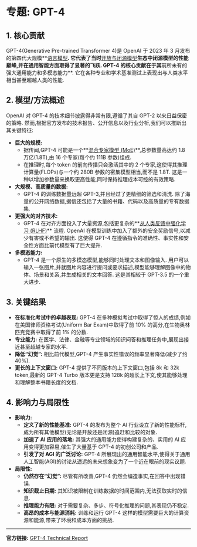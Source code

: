 # 专题: GPT-4
## 1. 核心贡献
GPT-4(Generative Pre-trained Transformer 4)是 OpenAI 于 2023 年 3 月发布的第四代大规模**[语言模型](./Lecture1-Language-Models.md)**. 它代表了当时**[开放与闭源模型](./Lecture1-Open-vs-Closed-Models.md)**生态中闭源模型的性能巅峰,并在通用智能方面取得了显著的飞跃. 
GPT-4 的核心贡献在于其**前所未有的强大通用能力和多模态能力**. 它在各种专业和学术基准测试上表现出与人类水平相当甚至超越人类的性能. 
## 2. 模型/方法概述
OpenAI 对 GPT-4 的技术细节披露得非常有限,遵循了其自 GPT-2 以来日益保密的策略. 然而,根据官方发布的技术报告、公开信息以及行业分析,我们可以推断出其关键特征: 
*   **巨大的规模:**
    *   据传闻,GPT-4 可能是一个**[混合专家模型 (MoE)](./Lecture1-Mixture-of-Experts.md)**,总参数量高达约 1.8 万亿(1.8T),由 16 个专家(每个约 111B 参数)组成. 
    *   在推理时,每个 token 的前向传播只会激活其中的 2 个专家,这使得其推理计算量(FLOPs)与一个约 280B 参数的密集模型相当,而不是 1.8T. 这是一种以增加参数量来换取更高性能,同时保持推理成本可控的有效策略. 
*   **大规模、高质量的数据:**
    *   GPT-4 的训练数据量远超 GPT-3,并且经过了更精细的筛选和清洗. 除了海量的公开网络数据,据信还包括了大量的书籍、代码以及高质量的专有数据集. 
*   **更强大的对齐技术:**
    *   GPT-4 在对齐方面投入了大量资源,包括更复杂的**[从人类反馈中强化学习 (RLHF)](./Lecture1-RLHF.md)** 流程. OpenAI 在模型训练中加入了额外的安全奖励信号,以减少有害或不希望的输出. 这使得 GPT-4 在遵循指令的准确性、事实性和安全性方面比前代模型有了巨大提升. 
*   **多模态能力:**
    *   GPT-4 是一个原生的多模态模型,能够同时处理文本和图像输入. 用户可以输入一张图片,并就图片内容进行提问或要求描述,模型能够理解图像中的物体、场景和关系,并生成相关的文本回答. 这是其相较于 GPT-3.5 的一个重大进步. 
## 3. 关键结果
*   **在标准化考试中的卓越表现:** GPT-4 在多种模拟考试中取得了惊人的成绩,例如在美国律师资格考试(Uniform Bar Exam)中取得了前 10% 的高分,在生物奥林匹克竞赛中取得了前 1% 的分数. 
*   **专业能力:** 在医学、法律、金融等专业领域的知识问答和推理任务中,展现出接近甚至超越专家的水平. 
*   **降低“幻觉”:** 相比前代模型,GPT-4 产生事实性错误的频率显著降低(减少了约 40%). 
*   **更长的上下文窗口:** GPT-4 提供了不同版本的上下文窗口,包括 8k 和 32k token,最新的 GPT-4 Turbo 版本更是支持 128k 的超长上下文,使其能够处理和理解整本书籍长度的文档. 
## 4. 影响力与局限性
*   **影响力:**
    *   **定义了新的性能基准:** GPT-4 的发布为整个 AI 行业设立了新的性能标杆,成为所有其他模型(无论是开放还是闭源)追赶和比较的对象. 
    *   **加速了 AI 应用的落地:** 其强大的通用能力使得构建复杂的、实用的 AI 应用变得更加容易,催生了大量基于 GPT-4 的初创公司和产品. 
    *   **引发了对 AGI 的广泛讨论:** GPT-4 所展现出的通用智能水平,使得关于通用人工智能(AGI)的讨论从遥远的未来想象变为了一个近在眼前的现实议题. 
*   **局限性:**
    *   **仍然存在“幻觉”:** 尽管有所改善,GPT-4 仍然会编造事实,在回答中出现错误. 
    *   **知识截止日期:** 其知识被限制在训练数据的时间范围内,无法获取实时的信息. 
    *   **推理能力有限:** 对于需要复杂、多步、符号化推理的问题,其表现仍不稳定. 
    *   **高昂的成本与能源消耗:** 训练和运行 GPT-4 这样的模型需要巨大的计算资源和能源,带来了环境和成本方面的挑战. 
---
**官方链接:** [GPT-4 Technical Report](https://arxiv.org/abs/2303.08774)